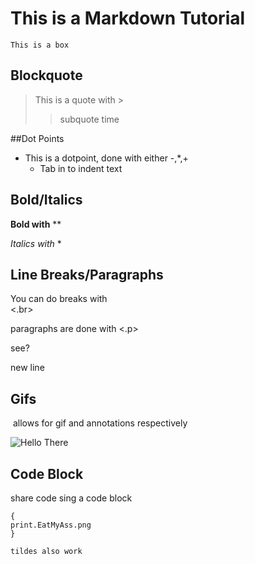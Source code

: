 # This is a Markdown Tutorial 


```This is a box```


## Blockquote
> This is a quote with >
>> subquote time

##Dot Points
- This is a dotpoint, done with either -,*,+
	- Tab in to indent text

## Bold/Italics

**Bold with** **

*Italics with* *

## Line Breaks/Paragraphs
You can do breaks with <br> <.br> 

<p>
paragraphs are done with <.p>
<p/>

see?

new line

## Gifs

![]() allows for gif and annotations respectively

![Hello There](star-wars-obi-wan-kenobi.gif)

## Code Block
share code sing a code block

```
{
print.EatMyAss.png
}

tildes also work
```




